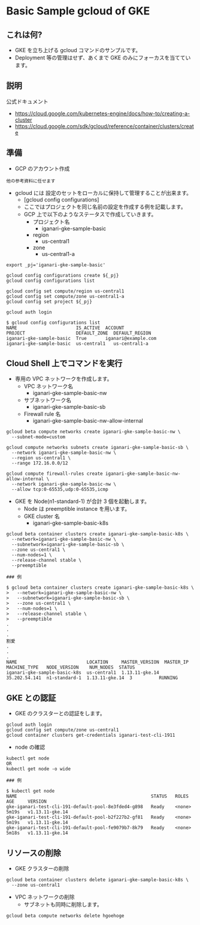 # Basic Sample gcloud of GKE

## これは何?

+ GKE を立ち上げる gcloud コマンドのサンプルです。
+ Deployment 等の管理はせず、あくまで GKE のみにフォーカスを当てています。

## 説明

公式ドキュメント

+ https://cloud.google.com/kubernetes-engine/docs/how-to/creating-a-cluster
+ https://cloud.google.com/sdk/gcloud/reference/container/clusters/create


## 準備

+ GCP のアカウント作成

```
他の参考資料に任せます
```

+ gcloud には 設定のセットをローカルに保持して管理することが出来ます。
  + [gcloud config configurations]
  + ここではプロジェクトを同じ名前の設定を作成する例を記載します。
  + GCP 上で以下のようなステータスで作成していきます。
    + プロジェクト名
      + iganari-gke-sample-basic
    + region
      + us-central1
    + zone
      + us-central1-a


```
export _pj='iganari-gke-sample-basic'

gcloud config configurations create ${_pj}
gcloud config configurations list

gcloud config set compute/region us-central1
gcloud config set compute/zone us-central1-a
gcloud config set project ${_pj}

gcloud auth login
```

```
$ gcloud config configurations list
NAME                      IS_ACTIVE  ACCOUNT                     PROJECT                   DEFAULT_ZONE  DEFAULT_REGION
iganari-gke-sample-basic  True       iganari@example.com         iganari-gke-sample-basic  us-central1   us-central1-a
```

## Cloud Shell 上でコマンドを実行

+ 専用の VPC ネットワークを作成します。
  + VPC ネットワーク名
    + iganari-gke-sample-basic-nw
  + サブネットワーク名
    + iganari-gke-sample-basic-sb
  + Firewall rule 名
    + iganari-gke-sample-basic-nw-allow-internal

```
gcloud beta compute networks create iganari-gke-sample-basic-nw \
  --subnet-mode=custom
```
```
gcloud compute networks subnets create iganari-gke-sample-basic-sb \
  --network iganari-gke-sample-basic-nw \
  --region us-central1 \
  --range 172.16.0.0/12
```
```
gcloud compute firewall-rules create iganari-gke-sample-basic-nw-allow-internal \
  --network iganari-gke-sample-basic-nw \
  --allow tcp:0-65535,udp:0-65535,icmp
```

+ GKE を Node(n1-standard-1) が合計 3 個を起動します。
  + Node は preemptible instance を用います。
  + GKE cluster 名
    + iganari-gke-sample-basic-k8s

```
gcloud beta container clusters create iganari-gke-sample-basic-k8s \
  --network=iganari-gke-sample-basic-nw \
  --subnetwork=iganari-gke-sample-basic-sb \
  --zone us-central1 \
  --num-nodes=1 \
  --release-channel stable \
  --preemptible 
```
```
### 例

$ gcloud beta container clusters create iganari-gke-sample-basic-k8s \
>   --network=iganari-gke-sample-basic-nw \
>   --subnetwork=iganari-gke-sample-basic-sb \
>   --zone us-central1 \
>   --num-nodes=1 \
>   --release-channel stable \
>   --preemptible
.
.
.
割愛
.
.
.
NAME                          LOCATION     MASTER_VERSION  MASTER_IP      MACHINE_TYPE   NODE_VERSION    NUM_NODES  STATUS
iganari-gke-sample-basic-k8s  us-central1  1.13.11-gke.14  35.202.54.141  n1-standard-1  1.13.11-gke.14  3          RUNNING
```

## GKE との認証

+ GKE のクラスターとの認証をします。

```
gcloud auth login
gcloud config set compute/zone us-central1
gcloud container clusters get-credentials iganari-test-cli-1911
```

+ node の確認

```
kubectl get node
OR
kubectl get node -o wide
```
```
### 例

$ kubectl get node
NAME                                                  STATUS   ROLES    AGE     VERSION
gke-iganari-test-cli-191-default-pool-8e3fded4-g898   Ready    <none>   5m19s   v1.13.11-gke.14
gke-iganari-test-cli-191-default-pool-b2f227b2-gf81   Ready    <none>   5m19s   v1.13.11-gke.14
gke-iganari-test-cli-191-default-pool-fe9079b7-8k79   Ready    <none>   5m18s   v1.13.11-gke.14
```

## リソースの削除

+ GKE クラスターの削除

```
gcloud beta container clusters delete iganari-gke-sample-basic-k8s \
  --zone us-central1
```

+ VPC ネットワークの削除
  + サブネットも同時に削除します。

```
gcloud beta compute networks delete hgoehoge
```


```



